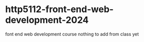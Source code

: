 # http5112-front-end-web-development-2024
font end web development course
nothing to add from class yet
